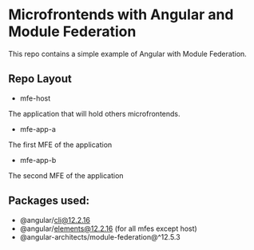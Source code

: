 # Microfrontends with Angular and Module Federation

This repo contains a simple example of Angular with Module Federation.

## Repo Layout

- mfe-host

The application that will hold others microfrontends.
- mfe-app-a

The first MFE of the application

- mfe-app-b

The second MFE of the application

## Packages used:
- @angular/cli@12.2.16
- @angular/elements@12.2.16 (for all mfes except host)
- @angular-architects/module-federation@^12.5.3